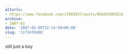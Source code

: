 ```yaml
---
alturls:
- https://www.facebook.com/17803937/posts/856455903519
archive:
- 2007-03
date: '2007-03-09T22:14:58+00:00'
slug: '1173478498'
---
```


still just a boy

